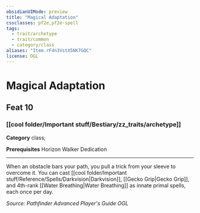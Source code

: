 ```yaml
---
obsidianUIMode: preview
title: "Magical Adaptation"
cssclasses: pf2e,pf2e-spell
tags:
  - trait/archetype
  - trait/common
  - category/class
aliases: "Item.rF4n3VstX5NK7GQC"
license: OGL
---
```

# Magical Adaptation
## Feat 10
### [[cool folder/Important stuff/Bestiary/zz_traits/archetype]]

**Category** class; 



**Prerequisites** Horizon Walker Dedication
* * *
When an obstacle bars your path, you pull a trick from your sleeve to overcome it. You can cast [[cool folder/Important stuff/Reference/Spells/Darkvision|Darkvision]], [[Gecko Grip|Gecko Grip]], and 4th-rank [[Water Breathing|Water Breathing]] as innate primal spells, each once per day.

*Source: Pathfinder Advanced Player's Guide*
*OGL*